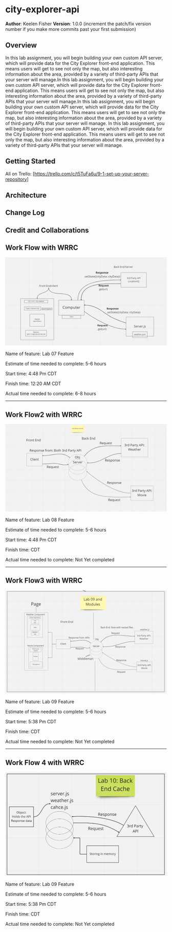 # city-explorer-api

**Author**: Keelen Fisher
**Version**: 1.0.0 (increment the patch/fix version number if you make more commits past your first submission)

## Overview

In this lab assignment, you will begin building your own custom API server, which will provide data for the City Explorer front-end application. This means users will get to see not only the map, but also interesting information about the area, provided by a variety of third-party APIs that your server will manage.In this lab assignment, you will begin building your own custom API server, which will provide data for the City Explorer front-end application. This means users will get to see not only the map, but also interesting information about the area, provided by a variety of third-party APIs that your server will manage.In this lab assignment, you will begin building your own custom API server, which will provide data for the City Explorer front-end application. This means users will get to see not only the map, but also interesting information about the area, provided by a variety of third-party APIs that your server will manage.
In this lab assignment, you will begin building your own custom API server, which will provide data for the City Explorer front-end application. This means users will get to see not only the map, but also interesting information about the area, provided by a variety of third-party APIs that your server will manage.

## Getting Started

All on Trello: [https://trello.com/c/t5TuFa6u/9-1-set-up-your-server-repository]

## Architecture
<!-- Provide a detailed description of the application design. What technologies (languages, libraries, etc) you're using, and any other relevant design information. -->

## Change Log
<!-- Use this area to document the iterative changes made to your application as each feature is successfully implemented. Use time stamps. Here's an example:

01-01-2001 4:59pm - Application now has a fully-functional express server, with a GET route for the location resource. -->

## Credit and Collaborations

## Work Flow with WRRC

![wireframe](Images/Image%20of%20WRRC%202%20for%20Lab%2007.png)

Name of feature: Lab 07 Feature

Estimate of time needed to complete: 5-6 hours

Start time: 4:48 Pm CDT

Finish time: 12:20 AM CDT

Actual time needed to complete: 6-8 hours

----------------------------------------------------------------------------------------------------------------------

## Work Flow2 with WRRC

![wireframe 2](Images/Image%20of%20WRRC%203%20for%20Lab%2008.png)

Name of feature: Lab 08 Feature

Estimate of time needed to complete: 5-6 hours

Start time: 4:48 Pm CDT

Finish time: CDT

Actual time needed to complete: Not Yet completed

--------------------------------------------------------------------------------

## Work Flow3 with WRRC

![wireframe 4](Images/WRRC%204%20for%20Lab%2009.png)

Name of feature: Lab 09 Feature

Estimate of time needed to complete: 5-6 hours

Start time: 5:38 Pm CDT

Finish time: CDT

Actual time needed to complete: Not Yet completed

---------------------------------------------------------------------------------------------------------------------

## Work Flow 4 with WRRC

![wireframe5](Images/WRRC%205%20for%20Lab%2010.png)

Name of feature: Lab 09 Feature

Estimate of time needed to complete: 5-6 hours

Start time: 5:38 Pm CDT

Finish time: CDT

Actual time needed to complete: Not Yet completed